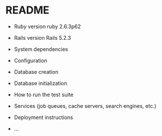 # README
* Ruby version
ruby 2.6.3p62
* Rails version
Rails 5.2.3
* System dependencies

* Configuration

* Database creation

* Database initialization

* How to run the test suite

* Services (job queues, cache servers, search engines, etc.)

* Deployment instructions

* ...
